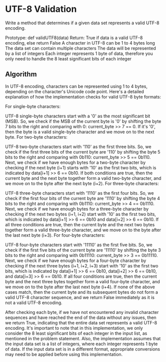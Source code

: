 # UTF-8 Validation
Write a method that determines if a given data set represents a valid UTF-8 encoding.

Prototype: def validUTF8(data)
Return: True if data is a valid UTF-8 encoding, else return False
A character in UTF-8 can be 1 to 4 bytes long
The data set can contain multiple characters
The data will be represented by a list of integers
Each integer represents 1 byte of data, therefore you only need to handle the 8 least significant bits of each integer


## Algorithm

In UTF-8 encoding, characters can be represented using 1 to 4 bytes, depending on the character's Unicode code point. Here's a detailed explanation of how the implementation checks for valid UTF-8 byte formats:

For single-byte characters:

UTF-8 single-byte characters start with a '0' as the most significant bit (MSB). So, we check if the MSB of the current byte is '0' by shifting the byte 7 bits to the right and comparing with 0: current_byte >> 7 == 0. If it's '0', then the byte is a valid single-byte character and we move on to the next byte.
For two-byte characters:

UTF-8 two-byte characters start with '110' as the first three bits. So, we check if the first three bits of the current byte are '110' by shifting the byte 5 bits to the right and comparing with 0b110: current_byte >> 5 == 0b110.
Next, we check if we have enough bytes for a two-byte character by checking if the next byte (i+1) starts with '10' as the first two bits, which is indicated by data[i+1] >> 6 == 0b10.
If both conditions are true, then the current byte and the next byte together form a valid two-byte character, and we move on to the byte after the next byte (i+2).
For three-byte characters:

UTF-8 three-byte characters start with '1110' as the first four bits. So, we check if the first four bits of the current byte are '1110' by shifting the byte 4 bits to the right and comparing with 0b1110: current_byte >> 4 == 0b1110.
Next, we check if we have enough bytes for a three-byte character by checking if the next two bytes (i+1, i+2) start with '10' as the first two bits, which is indicated by data[i+1] >> 6 == 0b10 and data[i+2] >> 6 == 0b10.
If all three conditions are true, then the current byte and the next two bytes together form a valid three-byte character, and we move on to the byte after the last next byte (i+3).
For four-byte characters:

UTF-8 four-byte characters start with '11110' as the first five bits. So, we check if the first five bits of the current byte are '11110' by shifting the byte 3 bits to the right and comparing with 0b11110: current_byte >> 3 == 0b11110.
Next, we check if we have enough bytes for a four-byte character by checking if the next three bytes (i+1, i+2, i+3) start with '10' as the first two bits, which is indicated by data[i+1] >> 6 == 0b10, data[i+2] >> 6 == 0b10, and data[i+3] >> 6 == 0b10.
If all four conditions are true, then the current byte and the next three bytes together form a valid four-byte character, and we move on to the byte after the last next byte (i+4).
If none of the above cases match, then the current byte and its subsequent bytes do not form a valid UTF-8 character sequence, and we return False immediately as it is not a valid UTF-8 encoding.

After checking each byte, if we have not encountered any invalid character sequences and have reached the end of the data without any issues, then we return True, indicating that the entire data set represents a valid UTF-8 encoding.
It's important to note that in this implementation, we only consider the 8 least significant bits of each integer in the input list, as mentioned in the problem statement. Also, the implementation assumes that the input data set is a list of integers, where each integer represents 1 byte of data. If the input data set is in a different format, appropriate conversions may need to be applied before using this implementation.
